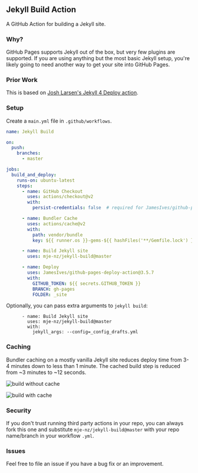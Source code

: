 ## Jekyll Build Action
A GitHub Action for building a Jekyll site.


### Why?
GitHub Pages supports Jekyll out of the box, but very few plugins are supported.
If you are using anything but the most basic Jekyll setup, you're likely going to need another way to get your site into GitHub Pages.


### Prior Work
This is based on [Josh Larsen's Jekyll 4 Deploy action](https://github.com/joshlarsen/jekyll4-deploy-gh-pages).


### Setup
Create a `main.yml` file in `.github/workflows`.

```yaml
name: Jekyll Build

on:
  push:
    branches:
      - master

jobs:
  build_and_deploy:
    runs-on: ubuntu-latest
    steps:
      - name: GitHub Checkout
        uses: actions/checkout@v2
        with:
          persist-credentials: false  # required for JamesIves/github-pages-deploy-action

      - name: Bundler Cache
        uses: actions/cache@v2
        with:
          path: vendor/bundle
          key: ${{ runner.os }}-gems-${{ hashFiles('**/Gemfile.lock') }}

      - name: Build Jekyll site
        uses: mje-nz/jekyll-build@master

      - name: Deploy
        uses: JamesIves/github-pages-deploy-action@3.5.7
        with:
          GITHUB_TOKEN: ${{ secrets.GITHUB_TOKEN }}
          BRANCH: gh-pages
          FOLDER: _site

```

Optionally, you can pass extra arguments to `jekyll build`:

```
      - name: Build Jekyll site
        uses: mje-nz/jekyll-build@master
        with:
          jekyll_args: --config=_config_drafts.yml
```

### Caching
Bundler caching on a mostly vanilla Jekyll site reduces deploy time from 3-4 minutes down to less than 1 minute.
The cached build step is reduced from ~3 minutes to ~12 seconds.

![build without cache](img/build-no-cache.png)

![build with cache](img/build-with-cache.png)



### Security
If you don't trust running third party actions in your repo, you can always fork this one and substitute `mje-nz/jekyll-build@master` with your repo name/branch in your workflow `.yml`.


### Issues
Feel free to file an issue if you have a bug fix or an improvement.
